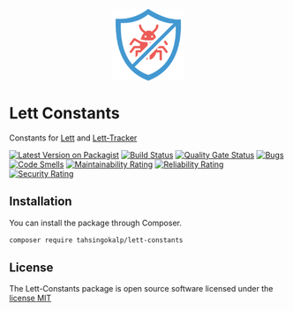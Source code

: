 <p align="center">
    <img width="130" src="logo.png">
</p>

# Lett Constants

Constants for [Lett](https://github.com/TahsinGokalp/lett) and [Lett-Tracker](https://github.com/TahsinGokalp/lett-tracker)

[![Latest Version on Packagist](https://poser.pugx.org/tahsingokalp/lett-constants/v/stable.svg)](https://packagist.org/packages/tahsingokalp/lett-constants)
[![Build Status](https://github.com/tahsingokalp/lett/workflows/PHPStan/badge.svg)](https://github.com/tahsingokalp/lett-constants/actions)
[![Quality Gate Status](https://sonarcloud.io/api/project_badges/measure?project=TahsinGokalp_lett-constants&metric=alert_status)](https://sonarcloud.io/summary/new_code?id=TahsinGokalp_lett-constants)
[![Bugs](https://sonarcloud.io/api/project_badges/measure?project=TahsinGokalp_lett-constants&metric=bugs)](https://sonarcloud.io/summary/new_code?id=TahsinGokalp_lett-constants)
[![Code Smells](https://sonarcloud.io/api/project_badges/measure?project=TahsinGokalp_lett-constants&metric=code_smells)](https://sonarcloud.io/summary/new_code?id=TahsinGokalp_lett-constants)
[![Maintainability Rating](https://sonarcloud.io/api/project_badges/measure?project=TahsinGokalp_lett-constants&metric=sqale_rating)](https://sonarcloud.io/summary/new_code?id=TahsinGokalp_lett-constants)
[![Reliability Rating](https://sonarcloud.io/api/project_badges/measure?project=TahsinGokalp_lett-constants&metric=reliability_rating)](https://sonarcloud.io/summary/new_code?id=TahsinGokalp_lett-constants)
[![Security Rating](https://sonarcloud.io/api/project_badges/measure?project=TahsinGokalp_lett-constants&metric=security_rating)](https://sonarcloud.io/summary/new_code?id=TahsinGokalp_lett-constants)

## Installation
You can install the package through Composer.
```bash
composer require tahsingokalp/lett-constants
```

## License
The Lett-Constants package is open source software licensed under the [license MIT](http://opensource.org/licenses/MIT)
